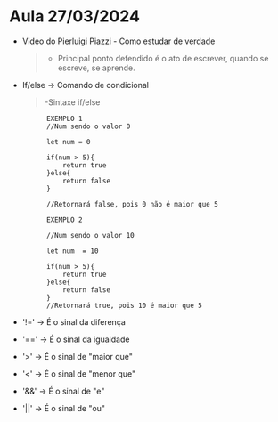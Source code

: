 # Aula 27/03/2024

- Video do Pierluigi Piazzi - Como estudar de verdade
    > - Principal ponto defendido é o ato de escrever, quando se escreve, se aprende.

- If/else -> Comando de condicional
    > -Sintaxe if/else

            EXEMPLO 1
            //Num sendo o valor 0

            let num = 0

            if(num > 5){
                return true
            }else{
                return false
            }

            //Retornará false, pois 0 não é maior que 5

            EXEMPLO 2

            //Num sendo o valor 10

            let num  = 10

            if(num > 5){
                return true
            }else{
                return false
            }
            //Retornará true, pois 10 é maior que 5
        
- '!=' -> É o sinal da diferença
- '==' -> É o sinal da igualdade
- '>' -> É o sinal de "maior que"
- '<' -> É o sinal de "menor que"
- '&&' -> É o sinal de "e"
- '||' -> É o sinal de "ou"

        
    

